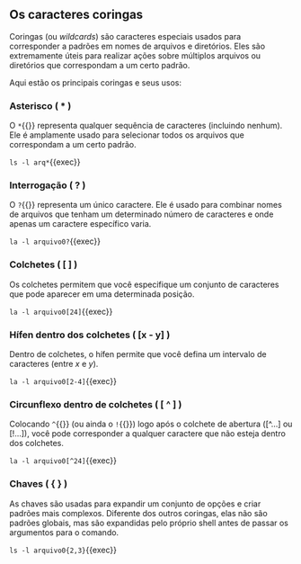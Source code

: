 ## Os caracteres coringas
Coringas (ou _wildcards_) são caracteres especiais usados para corresponder a padrões em nomes de arquivos e diretórios. Eles são extremamente úteis para realizar ações sobre múltiplos arquivos ou diretórios que correspondam a um certo padrão.

Aqui estão os principais coringas e seus usos:

### Asterisco ( **\*** )
O `*`{{}} representa qualquer sequência de caracteres (incluindo nenhum). Ele é amplamente usado para selecionar todos os arquivos que correspondam a um certo padrão.

`ls -l arq*`{{exec}}

### Interrogação ( **?** )
O `?`{{}} representa um único caractere. Ele é usado para combinar nomes de arquivos que tenham um determinado número de caracteres e onde apenas um caractere específico varia.

`la -l arquivo0?`{{exec}}

### Colchetes ( **[ ]** )
Os colchetes permitem que você especifique um conjunto de caracteres que pode aparecer em uma determinada posição.

`la -l arquivo0[24]`{{exec}}

### Hífen dentro dos colchetes ( [x **-** y] )
Dentro de colchetes, o hífen permite que você defina um intervalo de caracteres (entre _x_ e _y_).

`la -l arquivo0[2-4]`{{exec}}

### Circunflexo dentro de colchetes ( [ **^** ] )
Colocando `^`{{}} (ou ainda o `!`{{}}) logo após o colchete de abertura ([^...] ou [!...]), você pode corresponder a qualquer caractere que não esteja dentro dos colchetes.

`la -l arquivo0[^24]`{{exec}}

### Chaves ( **{ }** )
As chaves são usadas para expandir um conjunto de opções e criar padrões mais complexos. Diferente dos outros coringas, elas não são padrões globais, mas são expandidas pelo próprio shell antes de passar os argumentos para o comando.

`ls -l arquivo0{2,3}`{{exec}}
